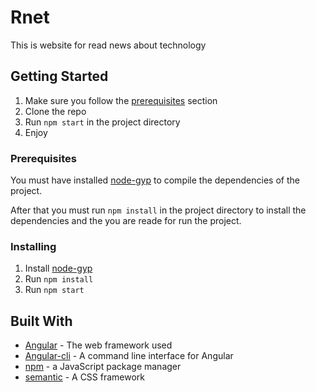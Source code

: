 # Rnet

This is website for read news about technology

## Getting Started

1. Make sure you follow the [prerequisites](#prerequisites) section 
2. Clone the repo
3. Run `npm start` in the project directory
4. Enjoy

### Prerequisites

You must have installed [node-gyp](https://github.com/nodejs/node-gyp) to compile the dependencies of the project.

After that you must run `npm install` in the project directory to install the dependencies and the you are reade for run the project.

### Installing

1. Install [node-gyp](https://github.com/nodejs/node-gyp)
2. Run `npm install` 
3. Run `npm start`

## Built With

* [Angular](https://angular.io/) - The web framework used
* [Angular-cli](https://cli.angular.io/) - A command line interface for Angular
* [npm](https://github.com/npm/cli) - a JavaScript package manager
* [semantic](https://semantic-ui.com/) - A CSS framework
